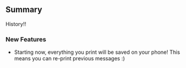 ## Summary
History!!
### New Features
- Starting now, everything you print will be saved on your phone! This means you can re-print previous messages :)
<br/>
